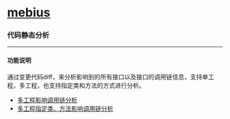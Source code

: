 # [mebius](https://g.hz.netease.com/qa-tech/mebius)

### 代码静态分析

------

#### 功能说明

通过变更代码diff，来分析影响到的所有接口以及接口的调用链信息，支持单工程，多工程，也支持指定类和方法的方式进行分析。

- [多工程影响调用链分析](docs/analyzeWithDiff.md)
- [多工程指定类、方法影响调用链分析](docs/analyzeWithSpecify.md)
